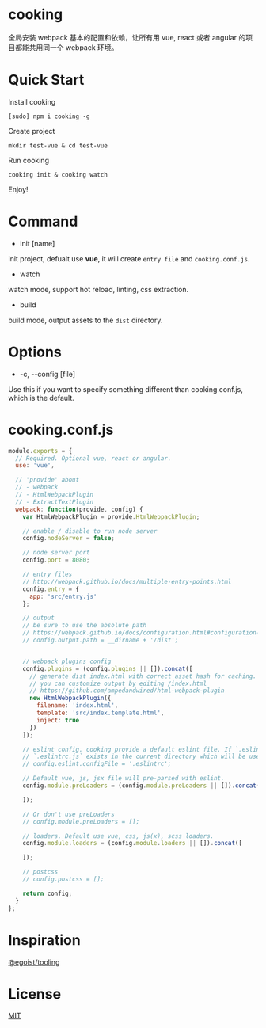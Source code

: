 # cooking
全局安装 webpack 基本的配置和依赖，让所有用 vue, react 或者 angular 的项目都能共用同一个 webpack 环境。

# Quick Start
Install cooking
```shell
[sudo] npm i cooking -g
```

Create project
```shell
mkdir test-vue & cd test-vue
```

Run cooking
```shell
cooking init & cooking watch
```

Enjoy!

# Command
- init [name]

init project, defualt use **vue**, it will create `entry file` and `cooking.conf.js`.

- watch

watch mode, support hot reload, linting, css extraction.

- build

build mode, output assets to the `dist` directory.

# Options
- -c, --config [file]

Use this if you want to specify something different than cooking.conf.js, which is the default.


# cooking.conf.js

```javascript
module.exports = {
  // Required. Optional vue, react or angular.
  use: 'vue',

  // 'provide' about
  // - webpack
  // - HtmlWebpackPlugin
  // - ExtractTextPlugin
  webpack: function(provide, config) {
    var HtmlWebpackPlugin = provide.HtmlWebpackPlugin;

    // enable / disable to run node server
    config.nodeServer = false;

    // node server port
    config.port = 8080;

    // entry files
    // http://webpack.github.io/docs/multiple-entry-points.html
    config.entry = {
      app: 'src/entry.js'
    };

    // output
    // be sure to use the absolute path
    // https://webpack.github.io/docs/configuration.html#configuration-object-content
    // config.output.path = __dirname + '/dist';


    // webpack plugins config
    config.plugins = (config.plugins || []).concat([
      // generate dist index.html with correct asset hash for caching.
      // you can customize output by editing /index.html
      // https://github.com/ampedandwired/html-webpack-plugin
      new HtmlWebpackPlugin({
        filename: 'index.html',
        template: 'src/index.template.html',
        inject: true
      })
    ]);

    // eslint config. cooking provide a default eslint file. If `.eslintrc` or
    // `.eslintrc.js` exists in the current directory which will be used.
    // config.eslint.configFile = '.eslintrc';

    // Default vue, js, jsx file will pre-parsed with eslint.
    config.module.preLoaders = (config.module.preLoaders || []).concat([

    ]);

    // Or don't use preLoaders
    // config.module.preLoaders = [];

    // loaders. Default use vue, css, js(x), scss loaders.
    config.module.loaders = (config.module.loaders || []).concat([

    ]);

    // postcss
    // config.postcss = [];

    return config;
  }
};
```

# Inspiration
[@egoist/tooling](https://github.com/egoist/tooling)

# License
[MIT](https://github.com/ElemeFE/cooking/LICENSE)
